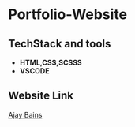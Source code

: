 # Portfolio-Website
## TechStack and tools
- **HTML,CSS,SCSSS**
- **VSCODE**

## Website Link
[Ajay Bains](https://ajaybains.netlify.app/)
